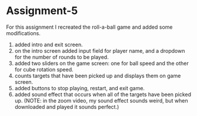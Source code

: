 # Assignment-5
For this assignment I recreated the roll-a-ball game and added some modifications.

1. added intro and exit screen.
2. on the intro screen added input field for player name, and a dropdown for the number of rounds to be played.
3. added two sliders on the game screen: one for ball speed and the other for cube rotation speed.
4. counts targets that have been picked up and displays them on game screen.
5. added buttons to stop playing, restart, and exit game.
6. added sound effect that occurs when all of the targets have been picked up. (NOTE: in the zoom video, my sound effect sounds weird, but when downloaded and played it sounds perfect.)
 
